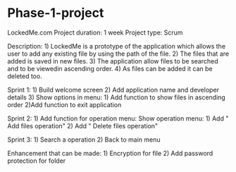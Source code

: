 # Phase-1-project
LockedMe.com
Project duration: 1 week
Project type: Scrum

Description: 1) LockedMe  is a prototype of the application which allows the user to add any existing file by using the path of the file.
             2) The files that are added is saved in new files.
             3) The application allow files to be searched and to be viewedin ascending order.
             4) As files can be added it can be deleted too.
             
Sprint 1: 1) Build welcome screen
          2) Add application name and developer details
          3) Show options in menu: 1) Add function to show files in ascending order
                                   2)Add function to exit application
                                   
Sprint 2: 1) Add function for operation menu: Show operation menu: 1) Add " Add files operation"
                                                                   2) Add " Delete files operation"
                                                                   
Sprint 3: 1) Search a operation
          2) Back to  main menu
          
Enhancement that can be made: 1) Encryption for file
                              2) Add password protection for folder
                              
